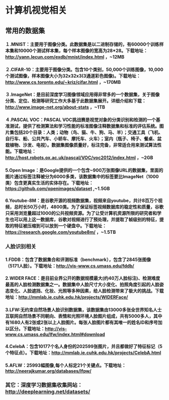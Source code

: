 # 计算机视觉相关

## 常用的数据集
#### １.MNIST：主要用于图像分类。此数据集是以二进制存储的，有60000个训练样本集和10000个测试样本集，每个样本图像的宽高为28*28。下载地址：http://yann.lecun.com/exdb/mnist/index.html ，~12MB
#### ２.CIFAR-10：主要用于图像分类。包含10个类别，50,000个训练图像，10,000个测试图像，样本图像大小为32x32x3(3通道彩色图像)。下载地址：http://www.cs.toronto.edu/~kriz/cifar.html ，~170MB
#### ３.ImageNet：是目前深度学习图像领域应用得非常多的一个数据集，关于图像分类、定位、检测等研究工作大多基于此数据集展开。详细介绍和下载：http://www.image-net.org/about-stats ，~1TB
#### ４.PASCAL VOC：PASCAL VOC挑战赛是视觉对象的分类识别和检测的一个基准测试，提供了检测算法和学习性能的标准图像注释数据集和标准的评估系统。图片集包括20个目录：人类；动物（鸟、猫、牛、狗、马、羊）；交通工具（飞机、自行车、船、公共汽车、小轿车、摩托车、火车）；室内（瓶子、椅子、餐桌、盆栽植物、沙发、电视）。数据集图像质量好，标注完备，非常适合用来测试算法性能。下载地址：http://host.robots.ox.ac.uk/pascal/VOC/voc2012/index.html ，~2GB
#### 5.Open Image：是Google提供的一个包含~900万张图像URL的数据集，里面的图片通过标签注释被分为6000多类，该数据集中的标签要比ImageNet（1000类）包含更真实生活的实体存在。下载地址：https://github.com/openimages/dataset ,~1.5GB
#### 6.Youtube-8M：是谷歌开源的视频数据集，视频来自youtube，共计8百万个视频，总时长50万小时，4800类。为了保证标签视频数据库的稳定性和质量，谷歌只采用浏览量超过1000的公共视频资源。为了让受计算机资源所限的研究者和学生也可以用上这一数据库，谷歌对视频进行了预处理，并提取了帧级别的特征，提取的特征被压缩到可以放到一个硬盘中。下载地址：https://research.google.com/youtube8m/ ，~1.5TB

### 人脸识别相关
#### 1.FDDB：包含了数据集合和评测标准（benchmark），包含了2845张图像（5171人脸）。下载地址：http://vis-www.cs.umass.edu/fddb/
#### 2.WIDER FACE：是目前业界公开的数据规模最大(约40万人脸标注)、检测难度最高的人脸检测数据集之一。数据集中人脸尺寸大小变化、拍照角度引起的人脸姿态变化、人脸遮挡、化妆、光照等多种因素，给人脸检测带来了极大的挑战。下载地址：http://mmlab.ie.cuhk.edu.hk/projects/WIDERFace/
#### 3.LFW:无约束自然场景人脸识别数据集，该数据集由13000多张全世界知名人士互联网自然场景不同朝向、表情和光照环境人脸图片组成，共有5000多人，其中有1680人有2张或2张以上人脸图片。每张人脸图片都有其唯一的姓名ID和序号加以区分。下载地址：http://vis-www.cs.umass.edu/lfw/index.html#download
#### 4.CelebA：包含10177个名人身份的202599张图片，并且都做好了特征标记（5个特征点）。下载地址：http://mmlab.ie.cuhk.edu.hk/projects/CelebA.html
#### 5.AFLW：25993幅图像,每个人标定21个关键点。下载地址：http://neerajkumar.org/databases/lfpw/

### 其它：深度学习数据集收集网站：http://deeplearning.net/datasets/

